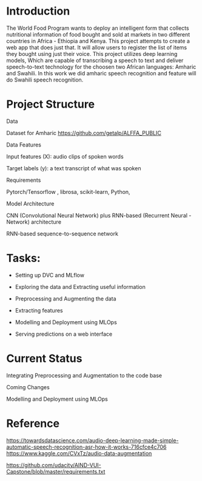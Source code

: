 # Introduction 

The World Food Program wants to deploy an intelligent form that collects nutritional information of food bought and sold at markets in two different countries in Africa - Ethiopia and Kenya. This project attempts to create a web app that does just that. It will allow users to register the list of items they bought using just their voice. This project utilizes deep learning models, Which are capable of transcribing a speech to text and deliver speech-to-text technology for the choosen two African languages: Amharic and Swahili. In this work we did amharic speech recognition and feature will do Swahili speech recognition.

# Project Structure

Data

Dataset for Amharic https://github.com/getalp/ALFFA_PUBLIC

Data Features

Input features (X): audio clips of spoken words

Target labels (y): a text transcript of what was spoken

Requirements

Pytorch/Tensorflow , librosa, scikit-learn, Python,

Model Architecture

CNN (Convolutional Neural Network) plus RNN-based (Recurrent Neural - Network) architecture

RNN-based sequence-to-sequence network

# Tasks:

 - Setting up DVC and MLflow
 
 - Exploring the data and Extracting useful information
 
 - Preprocessing and Augmenting the data
 
-  Extracting features
 
 - Modelling and Deployment using MLOps
 
 - Serving predictions on a web interface
 
# Current Status

Integrating Preprocessing and Augmentation to the code base

Coming Changes

Modelling and Deployment using MLOps

# Reference

https://towardsdatascience.com/audio-deep-learning-made-simple-automatic-speech-recognition-asr-how-it-works-716cfce4c706 https://www.kaggle.com/CVxTz/audio-data-augmentation

https://github.com/udacity/AIND-VUI-Capstone/blob/master/requirements.txt
